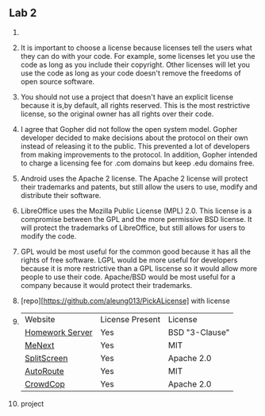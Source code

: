## Lab 2

1. 

1. It is important to choose a license because licenses tell the users what they can do with your code. For example, some licenses let you use the code as long as you include their copyright. Other licenses will let you use the code as long as your code doesn't remove the freedoms of open source software.

1. You should not use a project that doesn't have an explicit license because it is,by default, all rights reserved. This is the most restrictive license, so the original owner has all rights over their code.

1. I agree that Gopher did not follow the open system model. Gopher developer decided to make decisions about the protocol on their own instead of releasing it to the public. This prevented a lot of developers from making improvements to the protocol. In addition, Gopher intended to charge a licensing fee for .com domains but keep .edu domains free.

1. Android uses the Apache 2 license. The Apache 2 license will protect their trademarks and patents, but still allow the users to use, modify and distribute their software.

1. LibreOffice uses the Mozilla Public License (MPL) 2.0. This license is a compromise between the GPL and the more permissive BSD license. It will protect the trademarks of LibreOffice, but still allows for users to modify the code.

1. GPL would be most useful for the common good because it has all the rights of free software. LGPL would be more useful for developers because it is more restrictive than a GPL liscense so it would allow more people to use their code. Apache/BSD would be most useful for a company because it would protect their trademarks.

1. [repo][https://github.com/aleung013/PickALicense] with license

1. <table>
       <tr>
           <td>Website</td>
	   <td>License Present</td>
	   <td>License</td>
       </tr>
       <tr>
           <td><a href="https://github.com/RCOS-Grading-Server/HWserver">Homework Server</a></td>
	   <td>Yes</td>
	   <td>BSD "3-Clause"</td>
       </tr>
       <tr>
           <td><a href="https://github.com/makinj/MeNext">MeNext</a></td>
	   <td>Yes</td>
	   <td>MIT</td>
       </tr>
       <tr>
           <td><a href="https://github.com/tassiahmed/SplitScreen">SplitScreen</a></td>
	   <td>Yes</td>
	   <td>Apache 2.0</td>
       </tr>
       <tr> 
           <td><a href="https://github.com/AutoRoute/node">AutoRoute</a></td>
	   <td>Yes</td>
	   <td>MIT</td>
       </tr>
       <tr>
           <td><a href="https://github.com/bocaaust/CrowdCop">CrowdCop</a></td>
	   <td>Yes</td>
	   <td>Apache 2.0</td>
       </tr>
   </table>

1. project